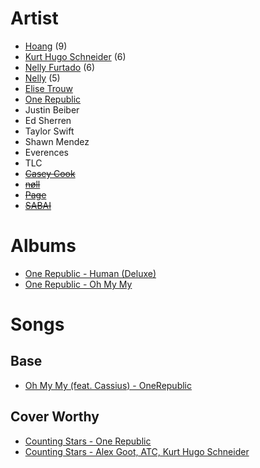 # Artist
* [Hoang](https://music.youtube.com/channel/UCUmN1h1SWYmvBD5z6wJOfoQ) (9)
* [Kurt Hugo Schneider](https://music.youtube.com/channel/UC-u3msJ-G8xYr931alnM7dw) (6)
* [Nelly Furtado](https://music.youtube.com/channel/UCWV94Z763GSdhLQ8WIb2JRQ) (6)
* [Nelly](https://music.youtube.com/channel/UCggm1vqFLAJdYDTc1DQoVKg) (5)
* [Elise Trouw](https://music.youtube.com/channel/UCOMfVxzGm8YgpmBuO8hT2qA)
* [One Republic](https://music.youtube.com/channel/UCrrbm1toLPud8fFIisPuxpg)
* Justin Beiber
* Ed Sherren
* Taylor Swift
* Shawn Mendez
* Everences
* TLC
* ~~[Casey Cook](https://music.youtube.com/channel/UCYBZ_x3M3wapXai7Sr2bE1g)~~
* ~~[nøll](https://music.youtube.com/channel/UCnzi9lSKvkCCO_MU6O1_4jA)~~
* ~~[Page](https://music.youtube.com/channel/UCkiJpRS90kpGoH5XKX5y40A)~~
* ~~[SABAI](https://music.youtube.com/channel/UC9ZzEmhbwJBBC8fbuBOzSkQ)~~

# Albums
* [One Republic - Human (Deluxe)](https://music.youtube.com/playlist?list=OLAK5uy_lEQdC1XEXKpzvg8eVL4C8jY1LC1BU9_es)
* [One Republic - Oh My My](https://music.youtube.com/playlist?list=OLAK5uy_n_MzTtM4XzeNwEpuZfknlziUua1LFlJdg)

# Songs
## Base
* [Oh My My (feat. Cassius) - OneRepublic](https://music.youtube.com/watch?v=xaSl0EB2x_M)

## Cover Worthy
* [Counting Stars - One Republic](https://music.youtube.com/watch?v=_GWKkqNoyEA)
* [Counting Stars - Alex Goot, ATC, Kurt Hugo Schneider](https://music.youtube.com/watch?v=uYMiArdGxD8)